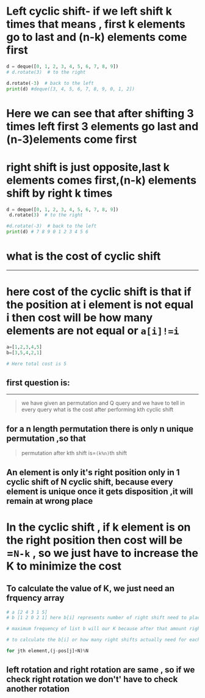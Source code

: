 # Left cyclic shift- if we left shift k times that means , first k elements go to last and (n-k) elements come first

```python
d = deque([0, 1, 2, 3, 4, 5, 6, 7, 8, 9])
# d.rotate(3)  # to the right

d.rotate(-3)  # back to the left
print(d) #deque([3, 4, 5, 6, 7, 8, 9, 0, 1, 2])
```

# Here we can see that after shifting 3 times left first 3 elements go last and (n-3)elements come first

# right shift is just opposite,last k elements comes first,(n-k) elements shift by right k times

```python
d = deque([0, 1, 2, 3, 4, 5, 6, 7, 8, 9])
 d.rotate(3)  # to the right

#d.rotate(-3)  # back to the left
print(d) # 7 8 9 0 1 2 3 4 5 6
```

# what is the cost of cyclic shift

---

# here cost of the cyclic shift is that if the position at i element is not equal i then cost will be how many elements are not equal or `a[i]!=i`

```python
a=[1,2,3,4,5]
b=[3,5,4,2,1]

# Here total cost is 5
```

## first question is:

---

> we have given an permutation and Q query and we have to tell in every query what is the cost after performing kth cyclic shift

## for a n length permutation there is only n unique permutation ,so that

> permutation after kth shift is=`(k%n)`th shift

## An element is only it's right position only in 1 cyclic shift of N cyclic shift, because every element is unique once it gets disposition ,it will remain at wrong place

# In the cyclic shift , if k element is on the right position then cost will be =`N-k` , so we just have to increase the K to minimize the cost

## To calculate the value of K, we just need an frquency array

```python
# a [2 4 3 1 5]
# b [1 2 0 2 1] here b[i] represents number of right shift need to place that elements at right position

# maximum frequency of list b will our K because after that amount right shift ,maximum element will be at his right position

# to calculate the b[i] or how many right shifts actually need for each element can be done by this formula,

for jth element,(j-pos[j]+N)%N
```

## left rotation and right rotation are same , so if we check right rotation we don't' have to check another rotation

